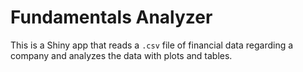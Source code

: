 # Fundamentals Analyzer

This is a Shiny app that reads a `.csv` file of financial data regarding a company and analyzes the data with plots and tables.